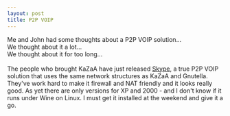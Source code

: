 ```yaml
--- 
layout: post
title: P2P VOIP
---
```

Me and John had some thoughts about a P2P VOIP solution...<br /> We thought about it a lot...<br />We thought about it for too long...<br /><br />The people who brought KaZaA have just released [Skype](http://skype.com "Skype"), a true P2P VOIP solution that uses the same network structures as KaZaA and Gnutella. They've work hard to make it firewall and NAT friendly and it looks really good. As yet there are only versions for XP and 2000 - and I don't know if it runs under Wine on Linux. I must get it installed at the weekend and give it a go.
